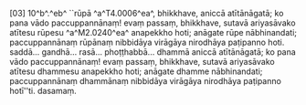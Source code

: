 [03] 10^b^.^eb^ ``rūpā ^a^T4.0006^ea^, bhikkhave, aniccā atītānāgatā; ko pana vādo paccuppannānaṃ!  evaṃ passaṃ, bhikkhave, sutavā ariyasāvako atītesu rūpesu ^a^M2.0240^ea^ anapekkho hoti;  anāgate rūpe nābhinandati; paccuppannānaṃ rūpānaṃ nibbidāya virāgāya nirodhāya paṭipanno hoti.  saddā... gandhā... rasā... phoṭṭhabbā... dhammā aniccā atītānāgatā; ko pana vādo paccuppannānaṃ!  evaṃ passaṃ, bhikkhave, sutavā ariyasāvako atītesu dhammesu anapekkho hoti; anāgate dhamme  nābhinandati; paccuppannānaṃ dhammānaṃ nibbidāya virāgāya nirodhāya paṭipanno hotī''ti. dasamaṃ.